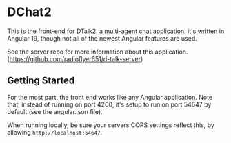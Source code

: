 
# DChat2

This is the front-end for DTalk2, a multi-agent chat application.  it's written in Angular 19, though not all of the newest Angular features are used.

See the server repo for more information about this application. (https://github.com/radioflyer651/d-talk-server)

## Getting Started

For the most part, the front end works like any Angular application.  Note that, instead of running on port 4200, it's setup to run on port 54647 by default (see the angular.json file).

When running locally, be sure your servers CORS settings reflect this, by allowing `http://localhost:54647`.
